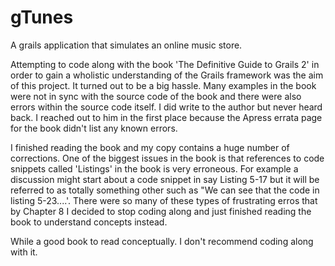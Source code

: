 # gTunes
A grails application that simulates an online music store.

Attempting to code along with the book 'The Definitive Guide to Grails 2' in order to gain a wholistic understanding of the
Grails framework was the aim of this project. It turned out to be a big hassle. Many examples in the book were not in sync
with the source code of the book and there were also errors within the source code itself. I did write to the author but never
heard back. I reached out to him in the first place because the Apress errata page for the book didn't list any known errors.

I finished reading the book and my copy contains a huge number of corrections. One of the biggest issues in the book is that
references to code snippets called 'Listings' in the book is very erroneous. For example a discussion might start about a code
snippet in say Listing 5-17 but it will be referred to as totally something other such as "We can see that the code in listing
5-23....'. There were so many of these types of frustrating erros that by Chapter 8 I decided to stop coding along and just finished
reading the book to understand concepts instead.

While a good book to read conceptually. I don't recommend coding along with it.

